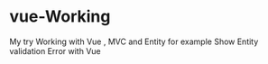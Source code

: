 # vue-Working
My try Working  with Vue , MVC  and Entity
 for example Show Entity validation Error with Vue
